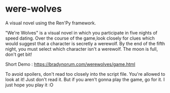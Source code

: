 # were-wolves

A visual novel using the Ren'Py framework.

"We're Wolves" is a visual novel in which you participate in five nights of speed dating.
Over the course of the game,look closely for clues which would suggest that a character is secretly a werewolf.
By the end of the fifth night, you must select which character isn't a werewolf. The moon is full, don't get bit!

Short Demo : https://bradynorum.com/werewolves/game.html

To avoid spoilers, don't read too closely into the script file.
You're allowed to look at it! Just don't read it.
But if you aren't gonna play the game, go for it. I just hope you play it :O
